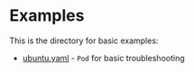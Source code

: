# Examples

This is the directory for basic examples: 

* [ubuntu.yaml](ubuntu.yaml) - `Pod` for basic troubleshooting 